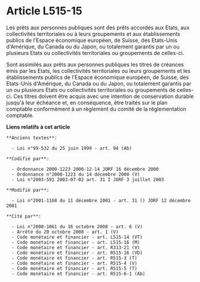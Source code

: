 # Article L515-15

Les prêts aux personnes publiques sont des prêts accordés aux Etats, aux collectivités territoriales ou à leurs groupements
et aux établissements publics de l'Espace économique européen, de Suisse, des Etats-Unis d'Amérique, du Canada ou du Japon,
ou totalement garantis par un ou plusieurs Etats ou collectivités territoriales ou groupements de celles-ci.

Sont assimilés aux prêts aux personnes publiques les titres de créances émis par les Etats, les collectivités territoriales
ou leurs groupements et les établissements publics de l'Espace économique européen, de Suisse, des Etats-Unis d'Amérique, du
Canada ou du Japon, ou totalement garantis par un ou plusieurs Etats ou collectivités territoriales ou groupements de celles-
ci. Ces titres doivent être acquis avec une intention de conservation durable jusqu'à leur échéance et, en conséquence, être
traités sur le plan comptable conformément à un règlement du comité de la réglementation comptable.

**Liens relatifs à cet article**

	**Anciens textes**:

	  - Loi n°99-532 du 25 juin 1999 - art. 94 (Ab)

	**Codifié par**:

	  - Ordonnance 2000-1223 2000-12-14 JORF 16 décembre 2000
	  - Ordonnance n°2000-1223 du 14 décembre 2000 (V)
	  - Loi n°2003-591 2003-07-02 art. 31 I JORF 3 juillet 2003

	**Modifié par**:

	  - Loi n°2001-1168 du 11 décembre 2001 - art. 31 () JORF 12 décembre 2001

	**Cité par**:

	  - Loi n°2008-1061 du 16 octobre 2008 - art. 6 (V)
	  - Arrêté du 20 octobre 2008 - art. 1 (V)
	  - Code monétaire et financier - art. L515-14 (VT)
	  - Code monétaire et financier - art. L515-16 (M)
	  - Code monétaire et financier - art. R313-21 (V)
	  - Code monétaire et financier - art. R515-16 (VD)
	  - Code monétaire et financier - art. R515-3 (T)
	  - Code monétaire et financier - art. R515-4 (V)
	  - Code monétaire et financier - art. R515-5 (T)
	  - Code monétaire et financier - art. R515-6-1 (Ab)
